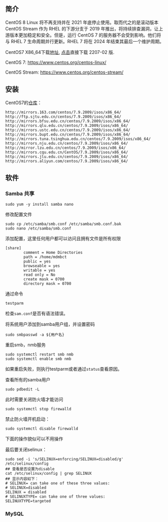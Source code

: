 ## 简介

CentOS 8 Linux 将不再支持并在 2021 年底停止使用。取而代之的是滚动版本 CentOS Stream 作为 RHEL 的下游分支于 2019 年推出，将持续排查漏洞，让上游版本更加稳定和安全。但是，运行 CentOS 7 的服务器不会受到影响。他们将与 RHEL 7 生命周期并行更新。RHEL 7 将在 2024 年结束其最后一个维护周期。

CentOS7 X86_64下载[地址](http://isoredirect.centos.org/centos/7/isos/x86_64/), [点击](http://iso.mirrors.ustc.edu.cn/centos/7.9.2009/isos/x86_64/CentOS-7-x86_64-Minimal-2207-02.iso)直接下载 2207-02 版.

CentOS 7: https://www.centos.org/centos-linux/

CentOS Stream: https://www.centos.org/centos-stream/

## 安装

CentOS7的[仓库](http://isoredirect.centos.org/centos/7/isos/x86_64/)：

```
http://mirrors.163.com/centos/7.9.2009/isos/x86_64/
http://ftp.sjtu.edu.cn/centos/7.9.2009/isos/x86_64/
http://mirrors.bfsu.edu.cn/centos/7.9.2009/isos/x86_64/
http://mirrors.qlu.edu.cn/centos/7.9.2009/isos/x86_64/
http://mirrors.ustc.edu.cn/centos/7.9.2009/isos/x86_64/
http://mirrors.bupt.edu.cn/centos/7.9.2009/isos/x86_64/
http://mirrors.tuna.tsinghua.edu.cn/centos/7.9.2009/isos/x86_64/
http://mirrors.nju.edu.cn/centos/7.9.2009/isos/x86_64/
http://mirror.lzu.edu.cn/centos/7.9.2009/isos/x86_64/
http://mirrors.cqu.edu.cn/CentOS/7.9.2009/isos/x86_64/
http://mirrors.jlu.edu.cn/centos/7.9.2009/isos/x86_64/
http://mirrors.aliyun.com/centos/7.9.2009/isos/x86_64/
```

## 软件

### Samba 共享

```shell
sudo yum -y install samba nano
```

修改配置文件

```shell
sudo cp /etc/samba/smb.conf /etc/samba/smb.conf.bak
sudo nano /etc/samba/smb.conf
```

添加配置，这里任何用户都可以访问且拥有文件是所有权限

```properties
[share]
       	comment = Home Directories
        path = /home/mdmbct
        public = yes
        browseable = yes
        writable = yes
        read only = No
        create mask = 0700
        directory mask = 0700
```

通过命令

```shell
testparm
```

检查`sam.conf`是否有语法错误。

将系统用户添加到samba用户组，并设置密码

```shell
sudo smbpasswd -a ${用户名}
```

重启smb，nmb服务

```shell
sudo systemctl restart smb nmb
sudo systemctl enable smb nmb
```

如果重启失败，则执行testparm或者通过`status`查看原因。

查看所有的samba用户

```shell
sudo pdbedit -L
```

此时需要关闭防火墙才能访问

```shell
sudo systemctl stop firewalld
```

禁止防火墙开机启动：

```shell
sudo systemctl disable firewalld
```

下面的操作貌似可以不用操作

最后要关闭selinux：

```shell
sudo sed -i 's/SELINUX=enforcing/SELINUX=disabled/g' /etc/selinux/config
## 查看是否设置为disable
cat /etc/selinux/config | grep SELINUX
## 显示内容如下：
# SELINUX= can take one of these three values:
# SELINUX=disabled
SELINUX = disabled
# SELINUXTYPE= can take one of three values:
SELINUXTYPE=targeted 
```

### MySQL

